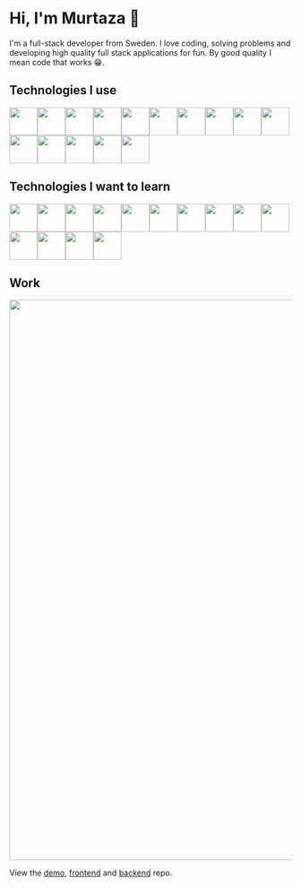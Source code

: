 # Hi, I'm Murtaza 👋

I'm a full-stack developer from Sweden. I love coding, solving problems and developing high quality full stack applications for fun. By good quality I mean code that works 😁.

## Technologies I use

<img src="https://cdn.jsdelivr.net/gh/devicons/devicon/icons/html5/html5-original.svg" width="50" height="50" /><img src="https://cdn.jsdelivr.net/gh/devicons/devicon/icons/css3/css3-original.svg" width="50" height="50" /><img src="https://cdn.jsdelivr.net/gh/devicons/devicon/icons/tailwindcss/tailwindcss-plain.svg" width="50" height="50" /><img src="https://cdn.jsdelivr.net/gh/devicons/devicon/icons/sass/sass-original.svg" width="50" height="50" /><img src="https://cdn.jsdelivr.net/gh/devicons/devicon/icons/javascript/javascript-original.svg" width="50" height="50" /><img src="https://cdn.jsdelivr.net/gh/devicons/devicon/icons/react/react-original.svg" width="50" height="50" /><img src="https://cdn.jsdelivr.net/gh/devicons/devicon/icons/nextjs/nextjs-line.svg" width="50" height="50" /><img src="https://cdn.jsdelivr.net/gh/devicons/devicon/icons/nodejs/nodejs-original.svg" width="50" height="50" /><img src="https://cdn.jsdelivr.net/gh/devicons/devicon/icons/express/express-original.svg" width="50" height="50" /><img src="https://cdn.jsdelivr.net/gh/devicons/devicon/icons/graphql/graphql-plain.svg" width="50" height="50" /><img src="https://cdn.jsdelivr.net/gh/devicons/devicon/icons/mongodb/mongodb-original-wordmark.svg" width="50" height="50" /><img src="https://cdn.jsdelivr.net/gh/devicons/devicon/icons/npm/npm-original-wordmark.svg" width="50" height="50" /><img src="https://cdn.jsdelivr.net/gh/devicons/devicon/icons/git/git-original.svg" width="50" height="50" /><img src="https://cdn.jsdelivr.net/gh/devicons/devicon/icons/github/github-original.svg" width="50" height="50" /><img src="https://cdn.jsdelivr.net/gh/devicons/devicon/icons/vscode/vscode-original.svg" width="50" height="50" />

## Technologies I want to learn

<img src="https://cdn.jsdelivr.net/gh/devicons/devicon/icons/typescript/typescript-original.svg" width="50" height="50" /><img src="https://cdn.jsdelivr.net/gh/devicons/devicon/icons/amazonwebservices/amazonwebservices-original.svg" width="50" height="50" /><img src="https://cdn.jsdelivr.net/gh/devicons/devicon/icons/redux/redux-original.svg" width="50" height="50" /><img src="https://cdn.jsdelivr.net/gh/devicons/devicon/icons/electron/electron-original.svg" width="50" height="50" /><img src="https://cdn.jsdelivr.net/gh/devicons/devicon/icons/firebase/firebase-plain.svg" width="50" height="50" /><img src="https://cdn.jsdelivr.net/gh/devicons/devicon/icons/python/python-original.svg" width="50" height="50" /><img src="https://cdn.jsdelivr.net/gh/devicons/devicon/icons/java/java-original.svg" width="50" height="50" /><img src="https://cdn.jsdelivr.net/gh/devicons/devicon/icons/cplusplus/cplusplus-original.svg" width="50" height="50" /><img src="https://cdn.jsdelivr.net/gh/devicons/devicon/icons/flutter/flutter-original.svg" width="50" height="50" /><img src="https://cdn.jsdelivr.net/gh/devicons/devicon/icons/docker/docker-original.svg" width="50" height="50" /><img src="https://cdn.jsdelivr.net/gh/devicons/devicon/icons/swift/swift-original.svg" width="50" height="50" /><img src="https://cdn.jsdelivr.net/gh/devicons/devicon/icons/threejs/threejs-original-wordmark.svg" width="50" height="50" /><img src="https://cdn.jsdelivr.net/gh/devicons/devicon/icons/unrealengine/unrealengine-original.svg" width="50" height="50" /><img src="https://cdn.jsdelivr.net/gh/devicons/devicon/icons/jest/jest-plain.svg" width="50" height="50" />

## Work

<img width="1000" src="https://github.com/murtvz/murtvz/blob/main/instagram-hd.gif?raw=true" />

View the [demo](https://instagram-murtvz.vercel.app/), [frontend](https://github.com/murtvz/instagram-client) and [backend](https://github.com/murtvz/instagram-server) repo.
